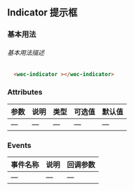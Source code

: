 ## Indicator 提示框
### 基本用法
###### 基本用法描述
  ```html
    <wec-indicator ></wec-indicator>
  ```
### Attributes
| 参数      | 说明    | 类型      | 可选值       | 默认值   |
|---------- |-------- |---------- |-------------  |-------- |
| —  | —    | —   | — | — |
### Events
| 事件名称      | 说明    | 回调参数      |
|---------- |-------- |---------- |
| —  | —    | — |
